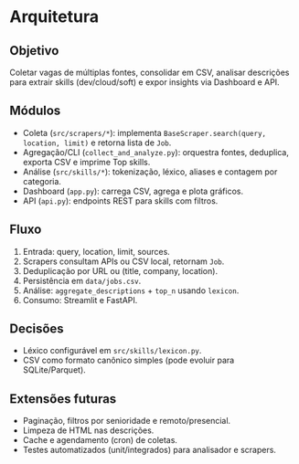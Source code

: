 # Arquitetura

## Objetivo
Coletar vagas de múltiplas fontes, consolidar em CSV, analisar descrições para extrair skills (dev/cloud/soft) e expor insights via Dashboard e API.

## Módulos
- Coleta (`src/scrapers/*`): implementa `BaseScraper.search(query, location, limit)` e retorna lista de `Job`.
- Agregação/CLI (`collect_and_analyze.py`): orquestra fontes, deduplica, exporta CSV e imprime Top skills.
- Análise (`src/skills/*`): tokenização, léxico, aliases e contagem por categoria.
- Dashboard (`app.py`): carrega CSV, agrega e plota gráficos.
- API (`api.py`): endpoints REST para skills com filtros.

## Fluxo
1. Entrada: query, location, limit, sources.
2. Scrapers consultam APIs ou CSV local, retornam `Job`.
3. Deduplicação por URL ou (title, company, location).
4. Persistência em `data/jobs.csv`.
5. Análise: `aggregate_descriptions` + `top_n` usando `lexicon`.
6. Consumo: Streamlit e FastAPI.

## Decisões
- Léxico configurável em `src/skills/lexicon.py`.
- CSV como formato canônico simples (pode evoluir para SQLite/Parquet).

## Extensões futuras
- Paginação, filtros por senioridade e remoto/presencial.
- Limpeza de HTML nas descrições.
- Cache e agendamento (cron) de coletas.
- Testes automatizados (unit/integrados) para analisador e scrapers.

